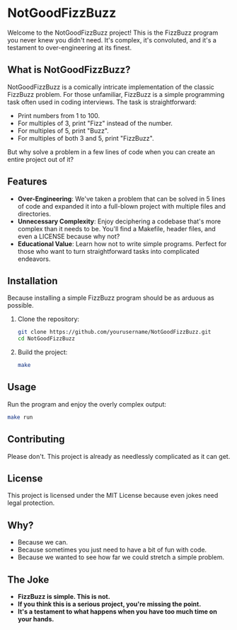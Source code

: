 # NotGoodFizzBuzz

Welcome to the NotGoodFizzBuzz project! This is the FizzBuzz program you never knew you didn't need. It's complex, it's convoluted, and it's a testament to over-engineering at its finest.

## What is NotGoodFizzBuzz?

NotGoodFizzBuzz is a comically intricate implementation of the classic FizzBuzz problem. For those unfamiliar, FizzBuzz is a simple programming task often used in coding interviews. The task is straightforward:

- Print numbers from 1 to 100.
- For multiples of 3, print "Fizz" instead of the number.
- For multiples of 5, print "Buzz".
- For multiples of both 3 and 5, print "FizzBuzz".

But why solve a problem in a few lines of code when you can create an entire project out of it?

## Features

- **Over-Engineering**: We've taken a problem that can be solved in 5 lines of code and expanded it into a full-blown project with multiple files and directories.
- **Unnecessary Complexity**: Enjoy deciphering a codebase that's more complex than it needs to be. You'll find a Makefile, header files, and even a LICENSE because why not?
- **Educational Value**: Learn how not to write simple programs. Perfect for those who want to turn straightforward tasks into complicated endeavors.

## Installation

Because installing a simple FizzBuzz program should be as arduous as possible.

1. Clone the repository:
   ```sh
   git clone https://github.com/yourusername/NotGoodFizzBuzz.git
   cd NotGoodFizzBuzz
   ```

2. Build the project:
   ```sh
   make 
   ```

## Usage

Run the program and enjoy the overly complex output:

```sh
make run
```

## Contributing

Please don't. This project is already as needlessly complicated as it can get.

## License

This project is licensed under the MIT License because even jokes need legal protection.

## Why?

- Because we can.
- Because sometimes you just need to have a bit of fun with code.
- Because we wanted to see how far we could stretch a simple problem.

## The Joke

- **FizzBuzz is simple. This is not.**
- **If you think this is a serious project, you're missing the point.**
- **It's a testament to what happens when you have too much time on your hands.**

